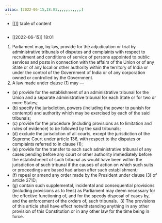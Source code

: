 ```yaml
---
alias: [2022-06-15,18:01,,,,,,,,,,,]
---
```

- [[]]
table of content
```toc
```

- [[2022-06-15]] 18:01
1) Parliament may, by law, provide for the adjudication or trial by administrative tribunals of disputes and complaints with respect to recruitment and conditions of service of persons appointed to public services and posts in connection with the affairs of the Union or of any State or of any local or other authority within the territory of India or under the control of the Government of India or of any corporation owned or controlled by the Government.
2) A law made under clause (1) may —
- (a) provide for the establishment of an administrative tribunal for the Union and a separate administrative tribunal for each State or for two or more States;
- (b) specify the jurisdiction, powers (including the power to punish for contempt) and authority which may be exercised by each of the said tribunals;
- (c) provide for the procedure (including provisions as to limitation and rules of evidence) to be followed by the said tribunals;
- (d) exclude the jurisdiction of all courts, except the jurisdiction of the Supreme Court under article 136, with respect to the disputes or complaints referred to in clause (1);
- (e) provide for the transfer to each such administrative tribunal of any cases pending before any court or other authority immediately before the establishment of such tribunal as would have been within the jurisdiction of such tribunal if the causes of action on which such suits or proceedings are based had arisen after such establishment;
- (f) repeal or amend any order made by the President under clause (3) of article 371D;
- (g) contain such supplemental, incidental and consequential provisions (including provisions as to fees) as Parliament may deem necessary for the effective functioning of, and for the speedy disposal of cases by, and the enforcement of the orders of, such tribunals.
 3) The provisions of this article shall have effect notwithstanding anything in any other provision of this Constitution or in any other law for the time being in force.